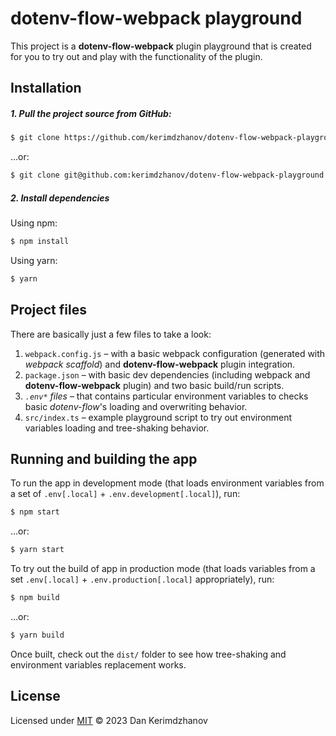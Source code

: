 # dotenv-flow-webpack playground

This project is a **dotenv-flow-webpack** plugin playground
that is created for you to try out and play with the functionality of the plugin.


## Installation

##### 1. Pull the project source from GitHub:

```sh
$ git clone https://github.com/kerimdzhanov/dotenv-flow-webpack-playground.git
```

…or:

```sh
$ git clone git@github.com:kerimdzhanov/dotenv-flow-webpack-playground.git
```

##### 2. Install dependencies

Using npm:

```sh
$ npm install
```

Using yarn:

```sh
$ yarn
```


## Project files

There are basically just a few files to take a look: 

1. `webpack.config.js` – with a basic webpack configuration (generated with _webpack scaffold_) and **dotenv-flow-webpack** plugin integration.
2. `package.json` – with basic dev dependencies (including webpack and **dotenv-flow-webpack** plugin) and two basic build/run scripts.
3. _`.env*` files_ – that contains particular environment variables to checks basic _dotenv-flow_'s loading and overwriting behavior.
4. `src/index.ts` – example playground script to try out environment variables loading and tree-shaking behavior.


## Running and building the app

To run the app in development mode (that loads environment variables from a set of `.env[.local]` + `.env.development[.local]`), run:

```sh
$ npm start
```

…or:

```sh
$ yarn start
```

To try out the build of app in production mode (that loads variables from a set `.env[.local]` + `.env.production[.local]` appropriately), run:

```sh
$ npm build
```

…or:

```sh
$ yarn build
```

Once built, check out the `dist/` folder to see how tree-shaking and environment variables replacement works.

## License

Licensed under [MIT](LICENSE) © 2023 Dan Kerimdzhanov
